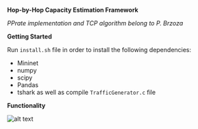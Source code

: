 **Hop-by-Hop Capacity Estimation Framework**

_PPrate implementation and TCP algorithm belong to P. Brzoza_

**Getting Started**

Run `install.sh` file in order to install the following dependencies:
- Mininet
- numpy
- scipy
- Pandas
- tshark
as well as compile `TrafficGenerator.c` file

**Functionality**

![alt text]()
